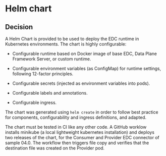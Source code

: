 # Helm chart

## Decision

A Helm Chart is provided to be used to deploy the EDC runtime in Kubernetes environments. The chart is highly configurable:

- Configurable runtime based on Docker image of base EDC, Data Plane Framework Server, or custom runtime.
- Configurable environment variables (as ConfigMap) for runtime settings, following 12-factor principles.
- Configurable secrets (injected as environment variables into pods).
- Configurable labels and annotations.

- Configurable ingress.

The chart was generated using `helm create` in order to follow best practice for components, configurability and ingress definitions, and adapted.

The chart must be tested in CI like any other code. A GitHub worklow installs minikube (a local lightweight kubernetes installation) and deploys two releases of the chart, for the Consumer and Provider EDC connector of sample 04.0. The workflow then triggers file copy and verifies that the destination file was created on the Provider pod.
